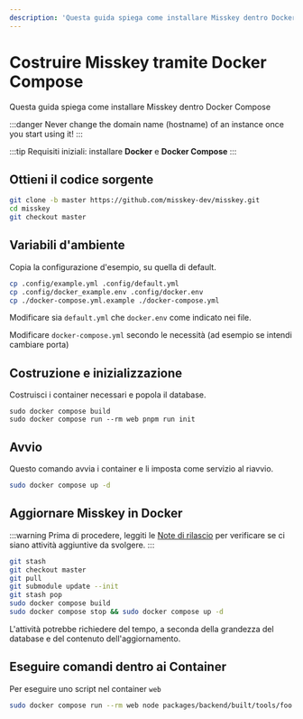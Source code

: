 ```yaml
---
description: 'Questa guida spiega come installare Misskey dentro Docker'
---
```


# Costruire Misskey tramite Docker Compose

Questa guida spiega come installare Misskey dentro Docker Compose

:::danger
Never change the domain name (hostname) of an instance once you start using it!
:::

:::tip
Requisiti iniziali: installare **Docker** e **Docker Compose**
:::

## Ottieni il codice sorgente

```sh
git clone -b master https://github.com/misskey-dev/misskey.git
cd misskey
git checkout master
```

## Variabili d'ambiente

Copia la configurazione d'esempio, su quella di default.

```sh
cp .config/example.yml .config/default.yml
cp .config/docker_example.env .config/docker.env
cp ./docker-compose.yml.example ./docker-compose.yml
```

Modificare sia `default.yml` che `docker.env` come indicato nei file.

Modificare `docker-compose.yml` secondo le necessità (ad esempio se intendi cambiare porta)

## Costruzione e inizializzazione

Costruisci i container necessari e popola il database.

```shell
sudo docker compose build
sudo docker compose run --rm web pnpm run init
```

## Avvio

Questo comando avvia i container e li imposta come servizio al riavvio.

```sh
sudo docker compose up -d
```

## Aggiornare Misskey in Docker

:::warning
Prima di procedere, leggiti le [Note di rilascio](https://github.com/misskey-dev/misskey/blob/master/CHANGELOG.md) per verificare se ci siano attività aggiuntive da svolgere.
:::

```sh
git stash
git checkout master
git pull
git submodule update --init
git stash pop
sudo docker compose build
sudo docker compose stop && sudo docker compose up -d
```

L'attività potrebbe richiedere del tempo, a seconda della grandezza del database e del contenuto dell'aggiornamento.

## Eseguire comandi dentro ai Container

Per eseguire uno script nel container `web`

```sh
sudo docker compose run --rm web node packages/backend/built/tools/foo bar
```
